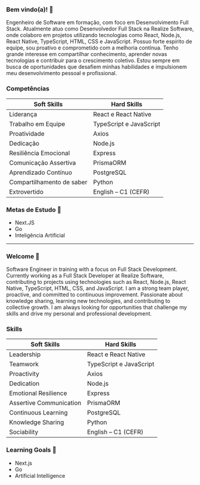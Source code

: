 ### Bem vindo(a)! 👋

Engenheiro de Software em formação, com foco em Desenvolvimento Full Stack. Atualmente atuo como Desenvolvedor Full Stack na Realize Software, onde colaboro em projetos utilizando tecnologias como React, Node.js, React Native, TypeScript, HTML, CSS e JavaScript. Possuo forte espírito de equipe, sou proativo e comprometido com a melhoria contínua. Tenho grande interesse em compartilhar conhecimento, aprender novas tecnologias e contribuir para o crescimento coletivo. Estou sempre em busca de oportunidades que desafiem minhas habilidades e impulsionem meu desenvolvimento pessoal e profissional.

### Competências

| Soft Skills              | Hard Skills            |
|--------------------------|------------------------|
| Liderança                | React e React Native   |
| Trabalho em Equipe       | TypeScript e JavaScript|
| Proatividade             | Axios                  |
| Dedicação                | Node.js                |
| Resiliência Emocional    | Express                |
| Comunicação Assertiva    | PrismaORM              |
| Aprendizado Contínuo     | PostgreSQL             |
| Compartilhamento de saber| Python                 |
| Extrovertido             | English – C1 (CEFR)    |

  
### Metas de Estudo 🎯
- Next.JS
- Go
- Inteligência Artificial

---

### Welcome 👋

Software Engineer in training with a focus on Full Stack Development. Currently working as a Full Stack Developer at Realize Software, contributing to projects using technologies such as React, Node.js, React Native, TypeScript, HTML, CSS, and JavaScript. I am a strong team player, proactive, and committed to continuous improvement. Passionate about knowledge sharing, learning new technologies, and contributing to collective growth. I am always looking for opportunities that challenge my skills and drive my personal and professional development.

### Skills

| Soft Skills              | Hard Skills            |
|--------------------------|------------------------|
| Leadership               | React e React Native   |
| Teamwork                 | TypeScript e JavaScript|
| Proactivity              | Axios                  |
| Dedication               | Node.js                |
| Emotional Resilience     | Express                |
| Assertive Communication  | PrismaORM              |
| Continuous Learning      | PostgreSQL             |
| Knowledge Sharing        | Python                 |
| Sociability              | English – C1 (CEFR)    |


### Learning Goals 🎯
- Next.js
- Go
- Artificial Intelligence


<!--
**GNovaisL/GNovaisL** is a ✨ _special_ ✨ repository because its `README.md` (this file) appears on your GitHub profile.

Here are some ideas to get you started:

- 🔭 I’m currently working on ...
- 🌱 I’m currently learning ...
- 👯 I’m looking to collaborate on ...
- 🤔 I’m looking for help with ...
- 💬 Ask me about ...
- 📫 How to reach me: ...
- 😄 Pronouns: ...
- ⚡ Fun fact: ...
-->
